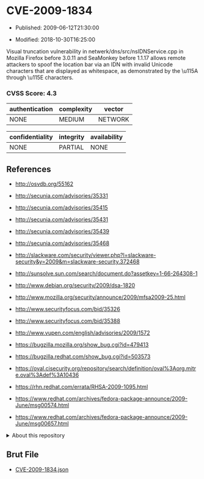 # CVE-2009-1834

- Published: 2009-06-12T21:30:00

- Modified: 2018-10-30T16:25:00

Visual truncation vulnerability in netwerk/dns/src/nsIDNService.cpp in Mozilla Firefox before 3.0.11 and SeaMonkey before 1.1.17 allows remote attackers to spoof the location bar via an IDN with invalid Unicode characters that are displayed as whitespace, as demonstrated by the \u115A through \u115E characters.

### CVSS Score: **4.3**

| authentication | complexity | vector |
| --- | --- | --- |
| NONE | MEDIUM | NETWORK |

| confidentiality | integrity | availability |
| --- | --- | --- |
| NONE | PARTIAL | NONE |

## References

* http://osvdb.org/55162

* http://secunia.com/advisories/35331

* http://secunia.com/advisories/35415

* http://secunia.com/advisories/35431

* http://secunia.com/advisories/35439

* http://secunia.com/advisories/35468

* http://slackware.com/security/viewer.php?l=slackware-security&y=2009&m=slackware-security.372468

* http://sunsolve.sun.com/search/document.do?assetkey=1-66-264308-1

* http://www.debian.org/security/2009/dsa-1820

* http://www.mozilla.org/security/announce/2009/mfsa2009-25.html

* http://www.securityfocus.com/bid/35326

* http://www.securityfocus.com/bid/35388

* http://www.vupen.com/english/advisories/2009/1572

* https://bugzilla.mozilla.org/show_bug.cgi?id=479413

* https://bugzilla.redhat.com/show_bug.cgi?id=503573

* https://oval.cisecurity.org/repository/search/definition/oval%3Aorg.mitre.oval%3Adef%3A10436

* https://rhn.redhat.com/errata/RHSA-2009-1095.html

* https://www.redhat.com/archives/fedora-package-announce/2009-June/msg00574.html

* https://www.redhat.com/archives/fedora-package-announce/2009-June/msg00657.html

<details>
<summary>About this repository</summary> 

  This repository is part of the project [Live Hack CVE](https://github.com/Live-Hack-CVE). Main website can be found [www.live-hack.org](https://www.live-hack.org) 
  
  Made by [Sn0wAlice](https://github.com/Sn0wAlice) for the people that care about security and need to have a feed of the latest CVEs. Hope you enjoy it, don't forget to star the repo and follow me on [Twitter](https://twitter.com/Sn0wAlice) and [Github](https://github.com/Sn0wAlice). And that is my [personnal website](https://www.alice-snow.me/)

  - [Home Page](https://github.com/Live-Hack-CVE)
  - [Framework](https://github.com/Live-Hack-CVE/cve-framework)
  - [CVE database](https://github.com/Live-Hack-CVE/full_database)
  - [Changelog](https://github.com/Live-Hack-CVE/Changelog)
</details>

## Brut File

* [CVE-2009-1834.json](https://raw.githubusercontent.com/Live-Hack-CVE/full_database/main/cves/2009/CVE-2009-1834.json)

